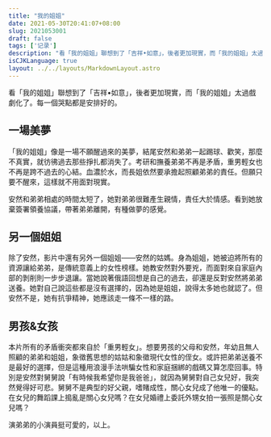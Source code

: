 ```yaml
---
title: "我的姐姐"
date: 2021-05-30T20:41:07+08:00
slug: 2021053001
draft: false
tags: ['记录']
description: "看「我的姐姐」聯想到了「吉祥•如意」，後者更加現實，而「我的姐姐」太過戲劇化了。每一個哭點都是安排好的。"
isCJKLanguage: true
layout: ../../layouts/MarkdownLayout.astro
---
```

看「我的姐姐」聯想到了「吉祥•如意」，後者更加現實，而「我的姐姐」太過戲劇化了。每一個哭點都是安排好的。

## 一場美夢

「我的姐姐」像是一場不願醒過來的美夢，結尾安然和弟弟一起踢球、歡笑，那麼不真實，就彷彿過去那些掙扎都消失了。考研和撫養弟弟不再是矛盾，重男輕女也不再是跨不過去的心結。血濃於水，而長姐依然要承擔起照顧弟弟的責任。但願只要不醒來，這樣就不用面對現實。

安然和弟弟相處的時間太短了，她對弟弟很難產生親情，責任大於情感。看到她放棄簽署領養協議，帶著弟弟離開，有種做夢的感覺。

## 另一個姐姐

除了安然，影片中還有另外一個姐姐——安然的姑媽。身為姐姐，她被迫將所有的資源讓給弟弟，是傳統意義上的女性榜樣。她教安然對外要兇，而面對來自家庭內部的剝削則一步步退讓。當她說著俄語回想是自己的過去，卻還是反對安然將弟弟送養。她對自己說這些都是沒有選擇的，因為她是姐姐，說得太多她也就認了。但安然不是，她有抗爭精神，她應該走一條不一樣的路。

## 男孩&女孩

本片所有的矛盾衝突都來自於「重男輕女」。想要男孩的父母和安然，年幼且無人照顧的弟弟和姐姐，象徵舊思想的姑姑和象徵現代女性的侄女。或許把弟弟送養不是最好的選擇，但是這種用浪漫手法哄騙女性和家庭捆綁的戲碼又算怎麼回事。特別是安然對舅舅說「有時候我希望你是我爸爸」，就因為舅舅對自己女兒好，我突然覺得好可悲。舅舅不是典型的好父親，嗜賭成性，關心女兒成了他唯一的優點。在女兒的舞蹈課上搗亂是關心女兒嗎？在女兒婚禮上委託外甥女拍一張照是關心女兒嗎？

演弟弟的小演員挺可愛的，以上。
